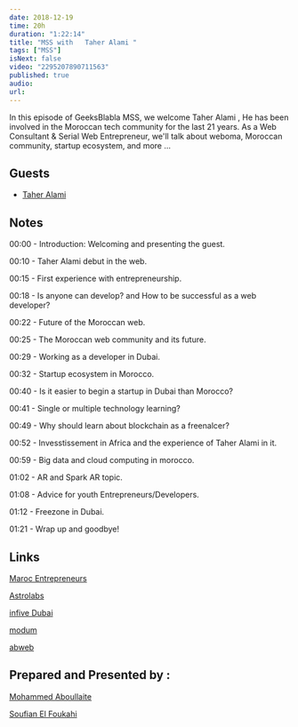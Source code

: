 ```yaml
---
date: 2018-12-19
time: 20h
duration: "1:22:14"
title: "MSS with   Taher Alami "
tags: ["MSS"]
isNext: false
video: "2295207890711563"
published: true
audio:
url:
---
```


In this episode of GeeksBlabla MSS, we welcome Taher Alami , He has been involved in the Moroccan tech community for the last 21 years. As a Web Consultant & Serial Web Entrepreneur, we'll talk about weboma, Moroccan community, startup ecosystem, and more ...

## Guests

- [Taher Alami](https://twitter.com/taheralami)

## Notes

00:00 - Introduction: Welcoming and presenting the guest.

00:10 - Taher Alami debut in the web.

00:15 - First experience with entrepreneurship.

00:18 - Is anyone can develop? and How to be successful as a web developer?

00:22 - Future of the Moroccan web.

00:25 - The Moroccan web community and its future.

00:29 - Working as a developer in Dubai.

00:32 - Startup ecosystem in Morocco.

00:40 - Is it easier to begin a startup in Dubai than Morocco?

00:41 - Single or multiple technology learning?

00:49 - Why should learn about blockchain as a freenalcer?

00:52 - Invesstissement in Africa and the experience of Taher Alami in it.

00:59 - Big data and cloud computing in morocco.

01:02 - AR and Spark AR topic.

01:08 - Advice for youth Entrepreneurs/Developers.

01:12 - Freezone in Dubai.
  
01:21 - Wrap up and goodbye!

## Links

[Maroc Entrepreneurs](https://marocentrepreneurs.com/)

[Astrolabs](https://astrolabs.com/)

[infive Dubai](https://infive.ae/)

[modum](https://modum.io/)

[abweb](https://www.abweb.biz/)

## Prepared and Presented by :

[Mohammed Aboullaite](https://www.facebook.com/aboullaite)

[Soufian El Foukahi](https://twitter.com/souffanda)
